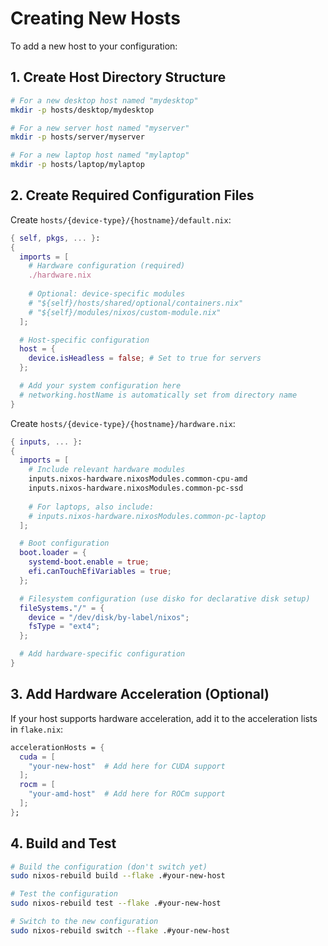 # Creating New Hosts

To add a new host to your configuration:

## 1. Create Host Directory Structure
```bash
# For a new desktop host named "mydesktop"
mkdir -p hosts/desktop/mydesktop

# For a new server host named "myserver"  
mkdir -p hosts/server/myserver

# For a new laptop host named "mylaptop"
mkdir -p hosts/laptop/mylaptop
```

## 2. Create Required Configuration Files

Create `hosts/{device-type}/{hostname}/default.nix`:
```nix
{ self, pkgs, ... }:
{
  imports = [
    # Hardware configuration (required)
    ./hardware.nix
    
    # Optional: device-specific modules
    # "${self}/hosts/shared/optional/containers.nix"
    # "${self}/modules/nixos/custom-module.nix"
  ];

  # Host-specific configuration
  host = {
    device.isHeadless = false; # Set to true for servers
  };

  # Add your system configuration here
  # networking.hostName is automatically set from directory name
}
```

Create `hosts/{device-type}/{hostname}/hardware.nix`:
```nix
{ inputs, ... }:
{
  imports = [
    # Include relevant hardware modules
    inputs.nixos-hardware.nixosModules.common-cpu-amd
    inputs.nixos-hardware.nixosModules.common-pc-ssd
    
    # For laptops, also include:
    # inputs.nixos-hardware.nixosModules.common-pc-laptop
  ];

  # Boot configuration
  boot.loader = {
    systemd-boot.enable = true;
    efi.canTouchEfiVariables = true;
  };

  # Filesystem configuration (use disko for declarative disk setup)
  fileSystems."/" = {
    device = "/dev/disk/by-label/nixos";
    fsType = "ext4";
  };

  # Add hardware-specific configuration
}
```

## 3. Add Hardware Acceleration (Optional)

If your host supports hardware acceleration, add it to the acceleration lists in `flake.nix`:
```nix
accelerationHosts = {
  cuda = [
    "your-new-host"  # Add here for CUDA support
  ];
  rocm = [
    "your-amd-host"  # Add here for ROCm support
  ];
};
```

## 4. Build and Test
```bash
# Build the configuration (don't switch yet)
sudo nixos-rebuild build --flake .#your-new-host

# Test the configuration 
sudo nixos-rebuild test --flake .#your-new-host

# Switch to the new configuration
sudo nixos-rebuild switch --flake .#your-new-host
```